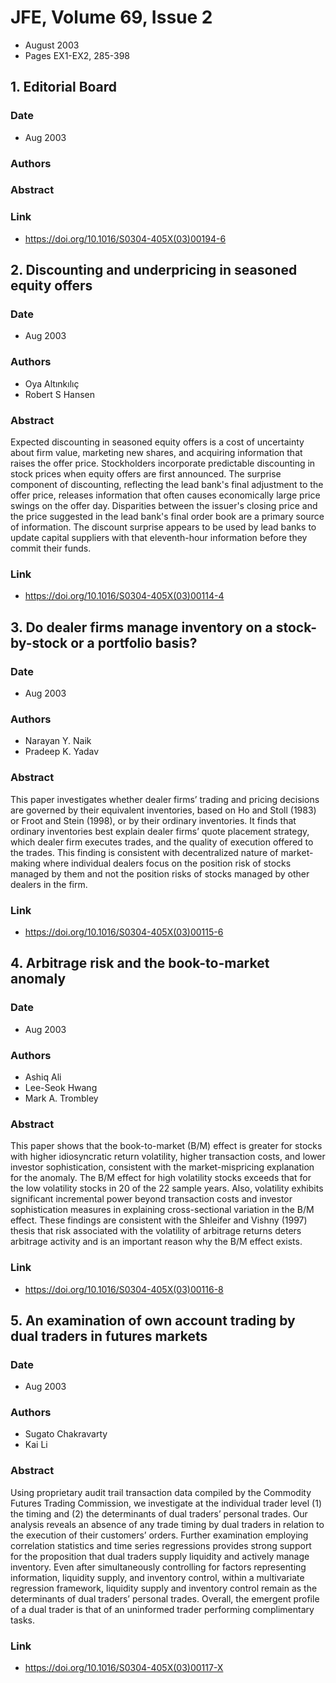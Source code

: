 # JFE, Volume 69, Issue 2
- August 2003
- Pages EX1-EX2, 285-398

## 1. Editorial Board
### Date
- Aug 2003
### Authors
### Abstract

### Link
- https://doi.org/10.1016/S0304-405X(03)00194-6

## 2. Discounting and underpricing in seasoned equity offers
### Date
- Aug 2003
### Authors
- Oya Altınkılıç
- Robert S Hansen
### Abstract
Expected discounting in seasoned equity offers is a cost of uncertainty about firm value, marketing new shares, and acquiring information that raises the offer price. Stockholders incorporate predictable discounting in stock prices when equity offers are first announced. The surprise component of discounting, reflecting the lead bank's final adjustment to the offer price, releases information that often causes economically large price swings on the offer day. Disparities between the issuer's closing price and the price suggested in the lead bank's final order book are a primary source of information. The discount surprise appears to be used by lead banks to update capital suppliers with that eleventh-hour information before they commit their funds.
### Link
- https://doi.org/10.1016/S0304-405X(03)00114-4

## 3. Do dealer firms manage inventory on a stock-by-stock or a portfolio basis?
### Date
- Aug 2003
### Authors
- Narayan Y. Naik
- Pradeep K. Yadav
### Abstract
This paper investigates whether dealer firms’ trading and pricing decisions are governed by their equivalent inventories, based on Ho and Stoll (1983) or Froot and Stein (1998), or by their ordinary inventories. It finds that ordinary inventories best explain dealer firms’ quote placement strategy, which dealer firm executes trades, and the quality of execution offered to the trades. This finding is consistent with decentralized nature of market-making where individual dealers focus on the position risk of stocks managed by them and not the position risks of stocks managed by other dealers in the firm.
### Link
- https://doi.org/10.1016/S0304-405X(03)00115-6

## 4. Arbitrage risk and the book-to-market anomaly
### Date
- Aug 2003
### Authors
- Ashiq Ali
- Lee-Seok Hwang
- Mark A. Trombley
### Abstract
This paper shows that the book-to-market (B/M) effect is greater for stocks with higher idiosyncratic return volatility, higher transaction costs, and lower investor sophistication, consistent with the market-mispricing explanation for the anomaly. The B/M effect for high volatility stocks exceeds that for the low volatility stocks in 20 of the 22 sample years. Also, volatility exhibits significant incremental power beyond transaction costs and investor sophistication measures in explaining cross-sectional variation in the B/M effect. These findings are consistent with the Shleifer and Vishny (1997) thesis that risk associated with the volatility of arbitrage returns deters arbitrage activity and is an important reason why the B/M effect exists.
### Link
- https://doi.org/10.1016/S0304-405X(03)00116-8

## 5. An examination of own account trading by dual traders in futures markets
### Date
- Aug 2003
### Authors
- Sugato Chakravarty
- Kai Li
### Abstract
Using proprietary audit trail transaction data compiled by the Commodity Futures Trading Commission, we investigate at the individual trader level (1) the timing and (2) the determinants of dual traders’ personal trades. Our analysis reveals an absence of any trade timing by dual traders in relation to the execution of their customers’ orders. Further examination employing correlation statistics and time series regressions provides strong support for the proposition that dual traders supply liquidity and actively manage inventory. Even after simultaneously controlling for factors representing information, liquidity supply, and inventory control, within a multivariate regression framework, liquidity supply and inventory control remain as the determinants of dual traders’ personal trades. Overall, the emergent profile of a dual trader is that of an uninformed trader performing complimentary tasks.
### Link
- https://doi.org/10.1016/S0304-405X(03)00117-X

